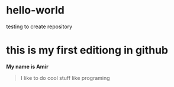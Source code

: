 # hello-world
testing to create repository
# this is my first editiong in github
**My name is Amir**
> I like to do cool stuff like programing
